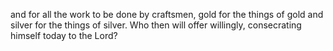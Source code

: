 and for all the work to be done by craftsmen, gold for the things of gold and silver for the things of silver. Who then will offer willingly, consecrating himself today to the Lord?

